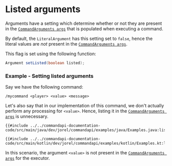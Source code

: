 # Listed arguments

Arguments have a setting which determine whether or not they are present in the [`CommandArguments args`](./commandarguments.md) that is populated when executing a command.

By default, the `LiteralArgument` has this setting set to `false`, hence the literal values are _not_ present in the [`CommandArguments args`](commandarguments.md).

This flag is set using the following function:

```java
Argument setListed(boolean listed);
```

<div class="example">

### Example - Setting listed arguments

Say we have the following command:

```mccmd
/mycommand <player> <value> <message>
```

Let's also say that in our implementation of this command, we don't actually perform any processing for `<value>`. Hence, listing it in the [`CommandArguments args`](./commandarguments.md) is unnecessary.

<div class="multi-pre">

```java,Java
{{#include ../../commandapi-documentation-code/src/main/java/dev/jorel/commandapi/examples/java/Examples.java:listed1}}
```

```kotlin,Kotlin
{{#include ../../commandapi-documentation-code/src/main/kotlin/dev/jorel/commandapi/examples/kotlin/Examples.kt:listed1}}
```

</div>

In this scenario, the argument `<value>` is not present in the [`CommandArguments args`](./commandarguments.md) for the executor.

</div>
